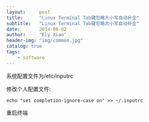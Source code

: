 ```yaml
---
layout:     post
title:      "Linux Terminal Tab键忽略大小写自动补全"
subtitle:   "Linux Terminal Tab键忽略大小写自动补全"
date:       2014-06-02
author:     "Ely Xiao"
header-img: "img/common.jpg"
catalog: true
tags:
    - software
---
```


系统配置文件为/etc/inputrc

修改个人配置文件:

    echo "set completion-ignore-case on" >> ~/.inputrc

重启终端
